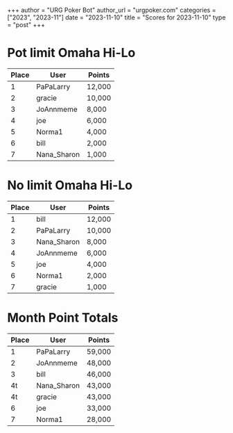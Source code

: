+++
author = "URG Poker Bot"
author_url = "urgpoker.com"
categories = ["2023", "2023-11"]
date = "2023-11-10"
title = "Scores for 2023-11-10"
type = "post"
+++
# Pot limit Omaha Hi-Lo

| Place | User | Points |
|-------|------|--------|
| 1 | PaPaLarry | 12,000 |
| 2 | gracie | 10,000 |
| 3 | JoAnnmeme | 8,000 |
| 4 | joe | 6,000 |
| 5 | Norma1 | 4,000 |
| 6 | bill | 2,000 |
| 7 | Nana_Sharon | 1,000 |

# No limit Omaha Hi-Lo

| Place | User | Points |
|-------|------|--------|
| 1 | bill | 12,000 |
| 2 | PaPaLarry | 10,000 |
| 3 | Nana_Sharon | 8,000 |
| 4 | JoAnnmeme | 6,000 |
| 5 | joe | 4,000 |
| 6 | Norma1 | 2,000 |
| 7 | gracie | 1,000 |

# Month Point Totals

| Place | User | Points |
|-------|------|--------|
| 1 | PaPaLarry | 59,000 |
| 2 | JoAnnmeme | 48,000 |
| 3 | bill | 46,000 |
| 4t | Nana_Sharon | 43,000 |
| 4t | gracie | 43,000 |
| 6 | joe | 33,000 |
| 7 | Norma1 | 28,000 |
